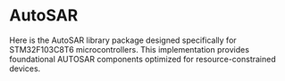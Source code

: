 # AutoSAR
Here is the AutoSAR library package designed specifically for STM32F103C8T6 microcontrollers. This implementation provides foundational AUTOSAR components optimized for resource-constrained devices.
